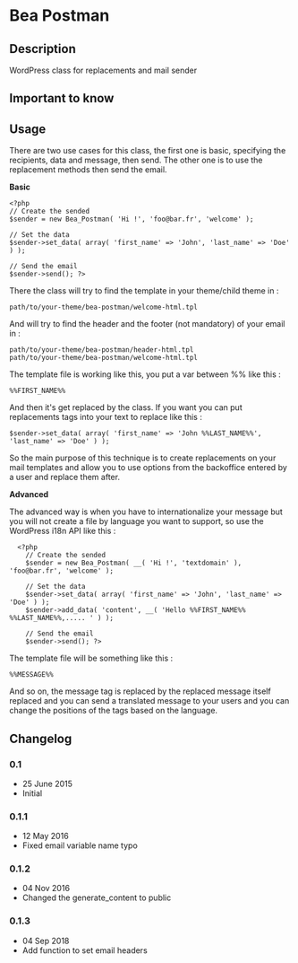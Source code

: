 # Bea Postman #

## Description ##

WordPress class for replacements and mail sender


## Important to know ##

Usage
-----
There are two use cases for this class, the first one is basic, specifying the recipients, data and message, then send. The other one is to use the replacement methods then send the email.

**Basic**

    <?php
    // Create the sended
    $sender = new Bea_Postman( 'Hi !', 'foo@bar.fr', 'welcome' );

	// Set the data
    $sender->set_data( array( 'first_name' => 'John', 'last_name' => 'Doe' ) );

	// Send the email
	$sender->send(); ?>

There the class will try to find the template in your theme/child theme in :

    path/to/your-theme/bea-postman/welcome-html.tpl
And will try to find the header and the footer (not mandatory) of your email in :

    path/to/your-theme/bea-postman/header-html.tpl
    path/to/your-theme/bea-postman/welcome-html.tpl

The template file is working like this, you put a var between %% like this :

    %%FIRST_NAME%%
And then it's get replaced by the class. If you want you can put replacements tags into your text to replace like this :

    $sender->set_data( array( 'first_name' => 'John %%LAST_NAME%%', 'last_name' => 'Doe' ) );

So the main purpose of this technique is to create replacements on your mail templates and allow you to use options from the backoffice entered by a user and replace them after.

**Advanced**

The advanced way is when you have to internationalize your message but you will not create a file by language you want to support, so use the WordPress i18n API like this :

      <?php
        // Create the sended
        $sender = new Bea_Postman( __( 'Hi !', 'textdomain' ), 'foo@bar.fr', 'welcome' );

    	// Set the data
        $sender->set_data( array( 'first_name' => 'John', 'last_name' => 'Doe' ) );
        $sender->add_data( 'content', __( 'Hello %%FIRST_NAME%% %%LAST_NAME%%,..... ' ) );

    	// Send the email
    	$sender->send(); ?>
The template file will be something like this :

    %%MESSAGE%%
And so on, the message tag is replaced by the replaced message itself replaced and you can send a translated message to your users and you can change the positions of the tags based on the language.

## Changelog ##

### 0.1
* 25 June 2015
* Initial

### 0.1.1
* 12 May 2016
* Fixed email variable name typo

### 0.1.2
* 04 Nov 2016
* Changed the generate_content to public

### 0.1.3
* 04 Sep 2018
* Add function to set email headers
